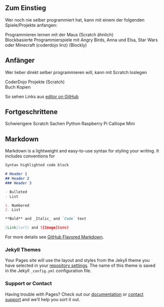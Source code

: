 ## Zum Einstieg

Wer noch nie selber programmiert hat, kann mit einem der folgenden Spiele/Projekte anfangen:

Programmieren lernen mit der Maus (Scratch ähnlich)  
Blockbasierte Programmierspiele mit Angry Birds, Anna und Elsa, Star Wars oder Minecraft (coderdojo linz) (Blockly)  

## Anfänger

Wer lieber direkt selber programmieren will, kann mit Scratch loslegen

CoderDojo Projekte (Scratch)  
Buch Kopien

So sehen Links aus [editor on GitHub](https://github.com/gamstc/gamstc.github.io/edit/master/README.md) 


## Fortgeschrittene

Schwierigere Scratch Sachen
Python
Raspberry Pi
Calliope Mini



## Markdown

Markdown is a lightweight and easy-to-use syntax for styling your writing. It includes conventions for

```markdown
Syntax highlighted code block

# Header 1
## Header 2
### Header 3

- Bulleted
- List

1. Numbered
2. List

**Bold** and _Italic_ and `Code` text

[Link](url) and ![Image](src)
```

For more details see [GitHub Flavored Markdown](https://guides.github.com/features/mastering-markdown/).

### Jekyll Themes

Your Pages site will use the layout and styles from the Jekyll theme you have selected in your [repository settings](https://github.com/gamstc/gamstc.github.io/settings). The name of this theme is saved in the Jekyll `_config.yml` configuration file.

### Support or Contact

Having trouble with Pages? Check out our [documentation](https://help.github.com/categories/github-pages-basics/) or [contact support](https://github.com/contact) and we’ll help you sort it out.
